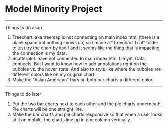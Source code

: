 # Model Minority Project

---

Things to do asap

1. Treechart: aka treemap is not connecting on main index.html (there is a blank space but nothing shows up) so I made a "Treechart Trial" folder to just try the chart by itself and it seems like the thing that is impacting the connection is my data.
2. Scatterplot: have not connected to main index.html file yet. Data connects. But I want to know how to add annotations right on the bubbles vs. the hover state. And also to style like where the bubbles are different colors like on my original chart.
3. Make the "Asian American" bars on both bar charts a different color.

---

Things to do later

1. Put the two bar charts next to each other and the pie charts underneath. Pie charts will be one straight line.
2. Make the bar charts and pie charts responsive so that when a user looks at it on mobile, the charts line up in one column vertically.
